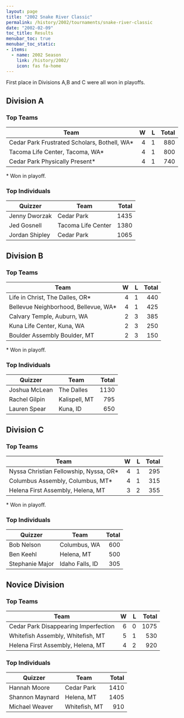 ```yaml
---
layout: page
title: "2002 Snake River Classic"
permalink: /history/2002/tournaments/snake-river-classic
date: "2002-02-09"
toc_title: Results
menubar_toc: true
menubar_toc_static:
- items:
  - name: 2002 Season
    link: /history/2002/
    icon: fas fa-home
---
```


First place in Divisions A,B and C were all won in playoffs.

## Division A

### Top Teams

| Team                                         |    W |    L | Total |
| -------------------------------------------- | ---: | ---: | ----: |
| Cedar Park Frustrated Scholars, Bothell, WA* |    4 |    1 |   880 |
| Tacoma Life Center, Tacoma, WA*              |    4 |    1 |   800 |
| Cedar Park Physically Present*               |    4 |    1 |   740 |

\* Won in playoff.

### Top Individuals

| Quizzer        | Team               | Total |
| -------------- | ------------------ | ----: |
| Jenny Dworzak  | Cedar Park         |  1435 |
| Jed Gosnell    | Tacoma Life Center |  1380 |
| Jordan Shipley | Cedar Park         |  1065 |

## Division B

### Top Teams

| Team                                 |    W |    L | Total |
| ------------------------------------ | ---: | ---: | ----: |
| Life in Christ, The Dalles, OR*      |    4 |    1 |   440 |
| Bellevue Neighborhood, Bellevue, WA* |    4 |    1 |   425 |
| Calvary Temple, Auburn, WA           |    2 |    3 |   385 |
| Kuna Life Center, Kuna, WA           |    2 |    3 |   250 |
| Boulder Assembly Boulder, MT         |    2 |    3 |   150 |

\* Won in playoff.

### Top Individuals

| Quizzer       | Team          | Total |
| ------------- | ------------- | ----: |
| Joshua McLean | The Dalles    |  1130 |
| Rachel Gilpin | Kalispell, MT |   795 |
| Lauren Spear  | Kuna, ID      |   650 |

## Division C

### Top Teams

| Team                                   |    W |    L | Total |
| -------------------------------------- | ---: | ---: | ----: |
| Nyssa Christian Fellowship, Nyssa, OR* |    4 |    1 |   295 |
| Columbus Assembly, Columbus, MT*       |    4 |    1 |   315 |
| Helena First Assembly, Helena, MT      |    3 |    2 |   355 |

\* Won in playoff.

### Top Individuals

| Quizzer         | Team            | Total |
| --------------- | --------------- | ----: |
| Bob Nelson      | Columbus, WA    |   600 |
| Ben Keehl       | Helena, MT      |   500 |
| Stephanie Major | Idaho Falls, ID |   305 |

## Novice Division

### Top Teams

| Team                                 |    W |    L | Total |
| ------------------------------------ | ---: | ---: | ----: |
| Cedar Park Disappearing Imperfection |    6 |    0 |  1075 |
| Whitefish Assembly, Whitefish, MT    |    5 |    1 |   530 |
| Helena First Assembly, Helena, MT    |    4 |    2 |   920 |

### Top Individuals

| Quizzer         | Team          | Total |
| --------------- | ------------- | ----: |
| Hannah Moore    | Cedar Park    |  1410 |
| Shannon Maynard | Helena, MT    |  1405 |
| Michael Weaver  | Whitefish, MT |   910 |

